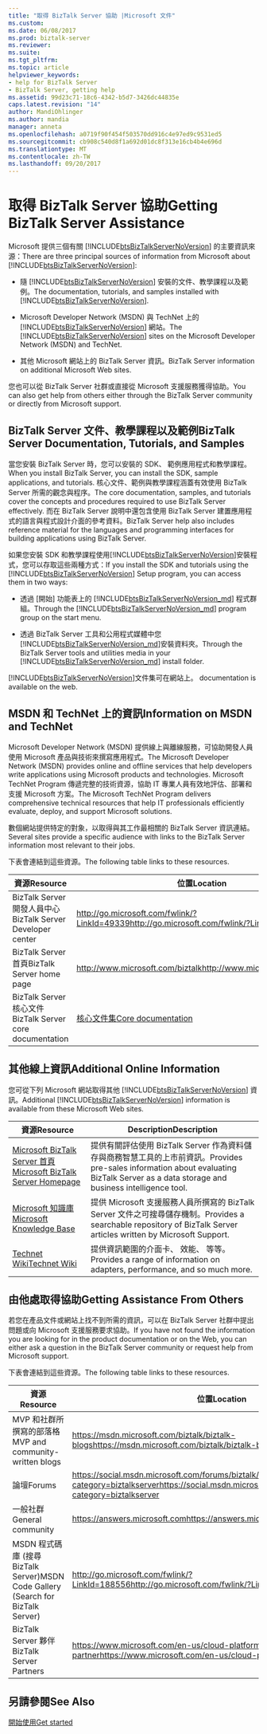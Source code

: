 ```yaml
---
title: "取得 BizTalk Server 協助 |Microsoft 文件"
ms.custom: 
ms.date: 06/08/2017
ms.prod: biztalk-server
ms.reviewer: 
ms.suite: 
ms.tgt_pltfrm: 
ms.topic: article
helpviewer_keywords:
- help for BizTalk Server
- BizTalk Server, getting help
ms.assetid: 99d23c71-18c6-4342-b5d7-3426dc44835e
caps.latest.revision: "14"
author: MandiOhlinger
ms.author: mandia
manager: anneta
ms.openlocfilehash: a0719f90f454f503570dd916c4e97ed9c9531ed5
ms.sourcegitcommit: cb908c540d8f1a692d01dc8f313e16cb4b4e696d
ms.translationtype: MT
ms.contentlocale: zh-TW
ms.lasthandoff: 09/20/2017
---
```

# <a name="getting-biztalk-server-assistance"></a><span data-ttu-id="0a04e-102">取得 BizTalk Server 協助</span><span class="sxs-lookup"><span data-stu-id="0a04e-102">Getting BizTalk Server Assistance</span></span>
<span data-ttu-id="0a04e-103">Microsoft 提供三個有關 [!INCLUDE[btsBizTalkServerNoVersion](../includes/btsbiztalkservernoversion-md.md)] 的主要資訊來源：</span><span class="sxs-lookup"><span data-stu-id="0a04e-103">There are three principal sources of information from Microsoft about [!INCLUDE[btsBizTalkServerNoVersion](../includes/btsbiztalkservernoversion-md.md)]:</span></span>  
  
-   <span data-ttu-id="0a04e-104">隨 [!INCLUDE[btsBizTalkServerNoVersion](../includes/btsbiztalkservernoversion-md.md)] 安裝的文件、教學課程以及範例。</span><span class="sxs-lookup"><span data-stu-id="0a04e-104">The documentation, tutorials, and samples installed with [!INCLUDE[btsBizTalkServerNoVersion](../includes/btsbiztalkservernoversion-md.md)].</span></span>  
  
-   <span data-ttu-id="0a04e-105">Microsoft Developer Network (MSDN) 與 TechNet 上的 [!INCLUDE[btsBizTalkServerNoVersion](../includes/btsbiztalkservernoversion-md.md)] 網站。</span><span class="sxs-lookup"><span data-stu-id="0a04e-105">The [!INCLUDE[btsBizTalkServerNoVersion](../includes/btsbiztalkservernoversion-md.md)] sites on the Microsoft Developer Network (MSDN) and TechNet.</span></span>  
  
-   <span data-ttu-id="0a04e-106">其他 Microsoft 網站上的 BizTalk Server 資訊。</span><span class="sxs-lookup"><span data-stu-id="0a04e-106">BizTalk Server information on additional Microsoft Web sites.</span></span>  
  
 <span data-ttu-id="0a04e-107">您也可以從 BizTalk Server 社群或直接從 Microsoft 支援服務獲得協助。</span><span class="sxs-lookup"><span data-stu-id="0a04e-107">You can also get help from others either through the BizTalk Server community or directly from Microsoft support.</span></span>  
  
## <a name="biztalk-server-documentation-tutorials-and-samples"></a><span data-ttu-id="0a04e-108">BizTalk Server 文件、教學課程以及範例</span><span class="sxs-lookup"><span data-stu-id="0a04e-108">BizTalk Server Documentation, Tutorials, and Samples</span></span>  
 <span data-ttu-id="0a04e-109">當您安裝 BizTalk Server 時，您可以安裝的 SDK、 範例應用程式和教學課程。</span><span class="sxs-lookup"><span data-stu-id="0a04e-109">When you install BizTalk Server, you can install the SDK, sample applications, and tutorials.</span></span> <span data-ttu-id="0a04e-110">核心文件、範例與教學課程涵蓋有效使用 BizTalk Server 所需的觀念與程序。</span><span class="sxs-lookup"><span data-stu-id="0a04e-110">The core documentation, samples, and tutorials cover the concepts and procedures required to use BizTalk Server effectively.</span></span> <span data-ttu-id="0a04e-111">而在 BizTalk Server 說明中還包含使用 BizTalk Server 建置應用程式的語言與程式設計介面的參考資料。</span><span class="sxs-lookup"><span data-stu-id="0a04e-111">BizTalk Server help also includes reference material for the languages and programming interfaces for building applications using BizTalk Server.</span></span>  
  
 <span data-ttu-id="0a04e-112">如果您安裝 SDK 和教學課程使用[!INCLUDE[btsBizTalkServerNoVersion](../includes/btsbiztalkservernoversion-md.md)]安裝程式，您可以存取這些兩種方式：</span><span class="sxs-lookup"><span data-stu-id="0a04e-112">If you install the SDK and tutorials using the [!INCLUDE[btsBizTalkServerNoVersion](../includes/btsbiztalkservernoversion-md.md)] Setup program, you can access them in two ways:</span></span>  
  
-   <span data-ttu-id="0a04e-113">透過 [開始] 功能表上的 [!INCLUDE[btsBizTalkServerNoVersion_md](../includes/btsbiztalkservernoversion-md.md)] 程式群組。</span><span class="sxs-lookup"><span data-stu-id="0a04e-113">Through the [!INCLUDE[btsBizTalkServerNoVersion_md](../includes/btsbiztalkservernoversion-md.md)] program group on the start menu.</span></span>  
  
-   <span data-ttu-id="0a04e-114">透過 BizTalk Server 工具和公用程式媒體中您[!INCLUDE[btsBizTalkServerNoVersion_md](../includes/btsbiztalkservernoversion-md.md)]安裝資料夾。</span><span class="sxs-lookup"><span data-stu-id="0a04e-114">Through the BizTalk Server tools and utilities media in your [!INCLUDE[btsBizTalkServerNoVersion_md](../includes/btsbiztalkservernoversion-md.md)] install folder.</span></span>  
  
 [!INCLUDE[btsBizTalkServerNoVersion](../includes/btsbiztalkservernoversion-md.md)]<span data-ttu-id="0a04e-115">文件集可在網站上。</span><span class="sxs-lookup"><span data-stu-id="0a04e-115"> documentation is available on the web.</span></span>  
  
## <a name="information-on-msdn-and-technet"></a><span data-ttu-id="0a04e-116">MSDN 和 TechNet 上的資訊</span><span class="sxs-lookup"><span data-stu-id="0a04e-116">Information on MSDN and TechNet</span></span>  
 <span data-ttu-id="0a04e-117">Microsoft Developer Network (MSDN) 提供線上與離線服務，可協助開發人員使用 Microsoft 產品與技術來撰寫應用程式。</span><span class="sxs-lookup"><span data-stu-id="0a04e-117">The Microsoft Developer Network (MSDN) provides online and offline services that help developers write applications using Microsoft products and technologies.</span></span> <span data-ttu-id="0a04e-118">Microsoft TechNet Program 傳遞完整的技術資源，協助 IT 專業人員有效地評估、部署和支援 Microsoft 方案。</span><span class="sxs-lookup"><span data-stu-id="0a04e-118">The Microsoft TechNet Program delivers comprehensive technical resources that help IT professionals efficiently evaluate, deploy, and support Microsoft solutions.</span></span>  
  
 <span data-ttu-id="0a04e-119">數個網站提供特定的對象，以取得與其工作最相關的 BizTalk Server 資訊連結。</span><span class="sxs-lookup"><span data-stu-id="0a04e-119">Several sites provide a specific audience with links to the BizTalk Server information most relevant to their jobs.</span></span>  
  
 <span data-ttu-id="0a04e-120">下表會連結到這些資源。</span><span class="sxs-lookup"><span data-stu-id="0a04e-120">The following table links to these resources.</span></span>  
  
|<span data-ttu-id="0a04e-121">資源</span><span class="sxs-lookup"><span data-stu-id="0a04e-121">Resource</span></span>|<span data-ttu-id="0a04e-122">位置</span><span class="sxs-lookup"><span data-stu-id="0a04e-122">Location</span></span>|  
|--------------|--------------|  
|<span data-ttu-id="0a04e-123">BizTalk Server 開發人員中心</span><span class="sxs-lookup"><span data-stu-id="0a04e-123">BizTalk Server Developer center</span></span>|[<span data-ttu-id="0a04e-124">http://go.microsoft.com/fwlink/?LinkId=49339</span><span class="sxs-lookup"><span data-stu-id="0a04e-124">http://go.microsoft.com/fwlink/?LinkId=49339</span></span>](http://go.microsoft.com/fwlink/?LinkId=49339)|  
|<span data-ttu-id="0a04e-125">BizTalk Server 首頁</span><span class="sxs-lookup"><span data-stu-id="0a04e-125">BizTalk Server home page</span></span>|[<span data-ttu-id="0a04e-126">http://www.microsoft.com/biztalk</span><span class="sxs-lookup"><span data-stu-id="0a04e-126">http://www.microsoft.com/biztalk</span></span>](https://www.microsoft.com/en-us/cloud-platform/biztalk)|  
|<span data-ttu-id="0a04e-127">BizTalk Server 核心文件</span><span class="sxs-lookup"><span data-stu-id="0a04e-127">BizTalk Server core documentation</span></span> |[<span data-ttu-id="0a04e-128">核心文件集</span><span class="sxs-lookup"><span data-stu-id="0a04e-128">Core documentation</span></span>](../core/biztalk-server-core-documentation.md) |
  
## <a name="additional-online-information"></a><span data-ttu-id="0a04e-129">其他線上資訊</span><span class="sxs-lookup"><span data-stu-id="0a04e-129">Additional Online Information</span></span>  
 <span data-ttu-id="0a04e-130">您可從下列 Microsoft 網站取得其他 [!INCLUDE[btsBizTalkServerNoVersion](../includes/btsbiztalkservernoversion-md.md)] 資訊。</span><span class="sxs-lookup"><span data-stu-id="0a04e-130">Additional [!INCLUDE[btsBizTalkServerNoVersion](../includes/btsbiztalkservernoversion-md.md)] information is available from these Microsoft Web sites.</span></span>  
  
|<span data-ttu-id="0a04e-131">資源</span><span class="sxs-lookup"><span data-stu-id="0a04e-131">Resource</span></span>|<span data-ttu-id="0a04e-132">Description</span><span class="sxs-lookup"><span data-stu-id="0a04e-132">Description</span></span>|  
|--------------|-----------------|  
|[<span data-ttu-id="0a04e-133">Microsoft BizTalk Server 首頁</span><span class="sxs-lookup"><span data-stu-id="0a04e-133">Microsoft BizTalk Server Homepage</span></span>](http://go.microsoft.com/fwlink/?LinkId=47140)|<span data-ttu-id="0a04e-134">提供有關評估使用 BizTalk Server 作為資料儲存與商務智慧工具的上市前資訊。</span><span class="sxs-lookup"><span data-stu-id="0a04e-134">Provides pre-sales information about evaluating BizTalk Server as a data storage and business intelligence tool.</span></span>|  
|[<span data-ttu-id="0a04e-135">Microsoft 知識庫</span><span class="sxs-lookup"><span data-stu-id="0a04e-135">Microsoft Knowledge Base</span></span>](http://go.microsoft.com/fwlink/?LinkId=42461)|<span data-ttu-id="0a04e-136">提供 Microsoft 支援服務人員所撰寫的 BizTalk Server 文件之可搜尋儲存機制。</span><span class="sxs-lookup"><span data-stu-id="0a04e-136">Provides a searchable repository of BizTalk Server articles written by Microsoft Support.</span></span>|  
| [<span data-ttu-id="0a04e-137">Technet Wiki</span><span class="sxs-lookup"><span data-stu-id="0a04e-137">Technet Wiki</span></span>](https://social.technet.microsoft.com/wiki/contents/articles/2240.biztalk-server-resources-on-the-technet-wiki.aspx) | <span data-ttu-id="0a04e-138">提供資訊範圍的介面卡、 效能、 等等。</span><span class="sxs-lookup"><span data-stu-id="0a04e-138">Provides a range of information on adapters, performance, and so much more.</span></span> | 
  
## <a name="getting-assistance-from-others"></a><span data-ttu-id="0a04e-139">由他處取得協助</span><span class="sxs-lookup"><span data-stu-id="0a04e-139">Getting Assistance From Others</span></span>  
 <span data-ttu-id="0a04e-140">若您在產品文件或網站上找不到所需的資訊，可以在 BizTalk Server 社群中提出問題或向 Microsoft 支援服務要求協助。</span><span class="sxs-lookup"><span data-stu-id="0a04e-140">If you have not found the information you are looking for in the product documentation or on the Web, you can either ask a question in the BizTalk Server community or request help from Microsoft support.</span></span>  
  
 <span data-ttu-id="0a04e-141">下表會連結到這些資源。</span><span class="sxs-lookup"><span data-stu-id="0a04e-141">The following table links to these resources.</span></span>  
  
|<span data-ttu-id="0a04e-142">資源</span><span class="sxs-lookup"><span data-stu-id="0a04e-142">Resource</span></span>|<span data-ttu-id="0a04e-143">位置</span><span class="sxs-lookup"><span data-stu-id="0a04e-143">Location</span></span>|  
|--------------|--------------|  
|<span data-ttu-id="0a04e-144">MVP 和社群所撰寫的部落格</span><span class="sxs-lookup"><span data-stu-id="0a04e-144">MVP and community-written blogs</span></span>|[<span data-ttu-id="0a04e-145">https://msdn.microsoft.com/biztalk/biztalk-blogs</span><span class="sxs-lookup"><span data-stu-id="0a04e-145">https://msdn.microsoft.com/biztalk/biztalk-blogs</span></span>](https://msdn.microsoft.com/biztalk/biztalk-blogs)|  
|<span data-ttu-id="0a04e-146">論壇</span><span class="sxs-lookup"><span data-stu-id="0a04e-146">Forums</span></span>|[<span data-ttu-id="0a04e-147">https://social.msdn.microsoft.com/forums/biztalk/home?category=biztalkserver</span><span class="sxs-lookup"><span data-stu-id="0a04e-147">https://social.msdn.microsoft.com/forums/biztalk/home?category=biztalkserver</span></span>](https://social.msdn.microsoft.com/forums/biztalk/home?category=biztalkserver)
|<span data-ttu-id="0a04e-148">一般社群</span><span class="sxs-lookup"><span data-stu-id="0a04e-148">General community</span></span>|[<span data-ttu-id="0a04e-149">https://answers.microsoft.com</span><span class="sxs-lookup"><span data-stu-id="0a04e-149">https://answers.microsoft.com</span></span>](https://answers.microsoft.com)|  
|<span data-ttu-id="0a04e-150">MSDN 程式碼庫 (搜尋 BizTalk Server)</span><span class="sxs-lookup"><span data-stu-id="0a04e-150">MSDN Code Gallery (Search for BizTalk Server)</span></span>|[<span data-ttu-id="0a04e-151">http://go.microsoft.com/fwlink/?LinkId=188556</span><span class="sxs-lookup"><span data-stu-id="0a04e-151">http://go.microsoft.com/fwlink/?LinkId=188556</span></span>](http://go.microsoft.com/fwlink/?LinkId=188556)|  
|<span data-ttu-id="0a04e-152">BizTalk Server 夥伴</span><span class="sxs-lookup"><span data-stu-id="0a04e-152">BizTalk Server Partners</span></span>|[<span data-ttu-id="0a04e-153">https://www.microsoft.com/en-us/cloud-platform/biztalk-partner</span><span class="sxs-lookup"><span data-stu-id="0a04e-153">https://www.microsoft.com/en-us/cloud-platform/biztalk-partner</span></span>](https://www.microsoft.com/en-us/cloud-platform/biztalk-partner)|  
  
## <a name="see-also"></a><span data-ttu-id="0a04e-154">另請參閱</span><span class="sxs-lookup"><span data-stu-id="0a04e-154">See Also</span></span>  
 [<span data-ttu-id="0a04e-155">開始使用</span><span class="sxs-lookup"><span data-stu-id="0a04e-155">Get started</span></span>](../core/getting-started-with-biztalk-server.md)
